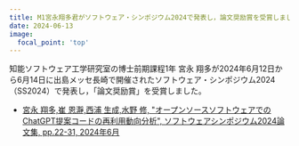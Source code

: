 ```yaml
---
title: M1宮永翔多君がソフトウェア・シンポジウム2024で発表し，論文奨励賞を受賞しました
date: 2024-06-13
image:
  focal_point: 'top'
---
```

<!--more-->
知能ソフトウェア工学研究室の博士前期課程1年 宮永 翔多が2024年6月12日から6月14日に出島メッセ長崎で開催されたソフトウェア・シンポジウム2024（SS2024）で発表し，「論文奨励賞」を受賞しました。

- [宮永 翔多,崔 恩瀞,西浦 生成,水野 修, "オープンソースソフトウェアでのChatGPT提案コードの再利用動向分析", ソフトウェアシンポジウム2024論文集, pp.22-31, 2024年6月](https://kit-isel.github.io/publication/conference-paper/2024_miyanaga/)


